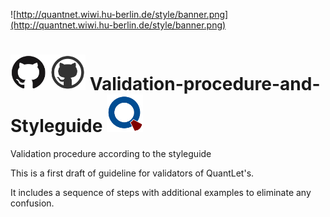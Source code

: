 ![http://quantnet.wiwi.hu-berlin.de/style/banner.png](http://quantnet.wiwi.hu-berlin.de/style/banner.png)

# <img src="pictures/githublogo.png" width="120" /> **Validation-procedure-and-Styleguide** ![qlogo](pictures/qloqo.png)

Validation procedure according to the styleguide

This is a first draft of guideline for validators of QuantLet's.

It includes a sequence of steps with additional examples to eliminate any confusion.

